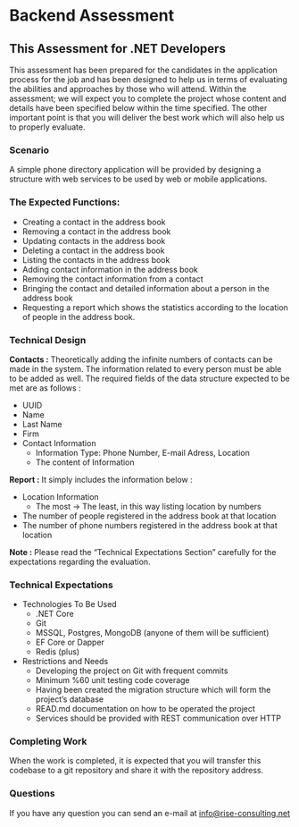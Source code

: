 # Backend Assessment
## This Assessment for .NET Developers

This assessment has been prepared for the candidates in the application process for the job and has been designed to help us in terms of evaluating the abilities and approaches by those who will attend. 
Within the assessment; we will expect you to complete the project whose content and details have been specified below within the time specified. The other important point is that you will deliver the best work which will also help us to properly evaluate. 

### Scenario

A simple phone directory application will be provided by designing a structure with web services to be used by web or mobile applications. 

### The Expected Functions:

-	Creating a contact in the address book
-	Removing a contact in the address book
-	Updating contacts in the address book
-	Deleting a contact in the address book
-	Listing the contacts in the address book
-	Adding contact information in the address book
-	Removing the contact information from a contact 
-	Bringing  the contact and detailed information about a person in the address book 
-	Requesting a report which shows the statistics according to the location of people in the address book. 

### Technical Design

**Contacts :** Theoretically adding the infinite numbers of contacts can be made in the system. The information related to every person must be able to be added as well.
The required fields of the data structure expected to be met are as follows :

-	UUID
-	Name
-	Last Name
-	Firm
-	Contact Information
    -	Information Type: Phone Number, E-mail Adress, Location
    -	The content of Information
  
**Report :** It simply includes the information below :

-	Location Information
    -	The most -> The least, in this way listing location by numbers 
-	The number of people registered in the address book at that location
-	The number of phone numbers registered in the address book at that location

**Note :** Please read the “Technical Expectations Section” carefully for the expectations regarding the evaluation.

### Technical Expectations

-	Technologies To Be Used 
    -	.NET Core
    -	Git
    -	MSSQL, Postgres, MongoDB (anyone of them will be sufficient)
    -	EF Core or Dapper
    -	Redis (plus)
-	Restrictions and Needs 
    -	Developing the project on Git with frequent commits
    -	Minimum %60 unit testing code coverage
    -	Having been created the migration structure which will form the project’s database
    -	READ.md documentation on how to be operated the project
    -	Services should be provided with REST communication over HTTP

### Completing Work

When the work is completed, it is expected that you will transfer this codebase to a git repository and share it with the repository address.

### Questions

If you have any question you can send an e-mail at info@rise-consulting.net
